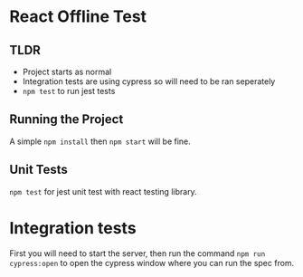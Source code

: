 # React Offline Test

## TLDR

- Project starts as normal
- Integration tests are using cypress so will need to be ran seperately
- `npm test` to run jest tests

## Running the Project

A simple `npm install` then `npm start` will be fine.

## Unit Tests

`npm test` for jest unit test with react testing library.

# Integration tests

First you will need to start the server, then run the command `npm run cypress:open` to open the cypress window where you can run the spec from.
